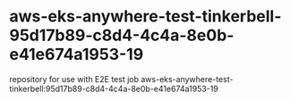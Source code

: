 # aws-eks-anywhere-test-tinkerbell-95d17b89-c8d4-4c4a-8e0b-e41e674a1953-19
repository for use with E2E test job aws-eks-anywhere-test-tinkerbell:95d17b89-c8d4-4c4a-8e0b-e41e674a1953-19
